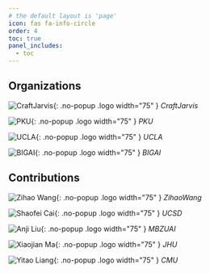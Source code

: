 ```yaml
---
# the default layout is 'page'
icon: fas fa-info-circle
order: 4
toc: true
panel_includes:
  - toc
---
```


<!-- ## Organizations

<div class="fit-content grid grid-cols-5 m-auto gap-4" markdown="1">

![MixLab](/assets/img/mixlab-logo.png){: .no-popup .logo width="75" }
_MixLab_

![UCSD](/assets/img/ucsd-logo.png){: .no-popup .logo width="75" }
_UCSD_

![MBZUAI](/assets/img/mbzuai-logo.png){: .no-popup .logo width="75" }
_MBZUAI_

![JHU](/assets/img/jhu-logo.png){: .no-popup .logo width="75" }
_JHU_

![CMU](/assets/img/cmu-logo.png){: .no-popup .logo width="75" }
_CMU_

![LLM360](/assets/img/llm360-logo.png){: .no-popup .logo width="75" }
_LLM360_

</div> -->

## Organizations

<div class="fit-content grid grid-cols-5 m-auto gap-4" markdown="1">

![CraftJarvis](/assets/img/CraftJarvis-Logo.png){: .no-popup .logo width="75" }
_CraftJarvis_

![PKU](/assets/img/PKU-logo.png){: .no-popup .logo width="75" }
_PKU_

![UCLA](/assets/img/UCLA-logo.png){: .no-popup .logo width="75" }
_UCLA_

![BIGAI](/assets/img/BIGAI-logo.png){: .no-popup .logo width="75" }
_BIGAI_

</div>

## Contributions

<div class="fit-content grid grid-cols-5 m-auto gap-4" markdown="1">

![Zihao Wang](/assets/img/contributors/WangZihao.png){: .no-popup .logo width="75" }
_ZihaoWang_

![Shaofei Cai](/assets/img/contributors/CaiShaofei.png){: .no-popup .logo width="75" }
_UCSD_

![Anji Liu](/assets/img/contributors/LiuAnji.png){: .no-popup .logo width="75" }
_MBZUAI_

![Xiaojian Ma](/assets/img/contributors/MaXiaojian.png){: .no-popup .logo width="75" }
_JHU_

![Yitao Liang](/assets/img/contributors/LiangYitao.png){: .no-popup .logo width="75" }
_CMU_

</div>
